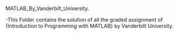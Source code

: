 MATLAB_By_Vanderbilt_University.

-This Folder contains the solution of all the graded assignment of {Introduction to Programming with MATLAB}
by Vanderbilt University.

